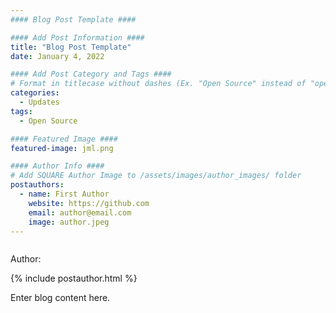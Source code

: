 ```yaml
---
#### Blog Post Template ####

#### Add Post Information ####
title: "Blog Post Template"
date: January 4, 2022

#### Add Post Category and Tags ####
# Format in titlecase without dashes (Ex. "Open Source" instead of "open-source")
categories:
  - Updates
tags:
  - Open Source

#### Featured Image ####
featured-image: jml.png

#### Author Info ####
# Add SQUARE Author Image to /assets/images/author_images/ folder
postauthors:
  - name: First Author
    website: https://github.com
    email: author@email.com
    image: author.jpeg 
---
```

<div>
  <img src="/blog/assets/images/posts_images/{{ page.featured-image }}" alt="">
  <p> Author: </p> 
  {% include postauthor.html %}
</div>

Enter blog content here.
